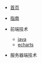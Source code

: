 <!-- docs/_sidebar.md -->

* [首页](/)
* [指南](guide)

* 前端技术
    * [java](01/java/)
    * [echarts](01/echarts/)
* 服务器端技术